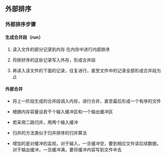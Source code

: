 ## 外部排序

### 外部排序步骤

#### 生成合并段（run）

1. 读入文件的部分记录到内存 在内存中进行内部排序 
		
2. 将排好序的这些记录写入外存，形成合并段

3. 再读入该文件的下面的记录，往复进行，直至文件中的记录全部形成合并段为止

#### 外部合并

- 将上一阶段生成的合并段调入内存，进行合并，直至最后形成一个有序的文件

- 根据内存容量设若干个输入缓冲区和一个输出缓冲区

- 若采用二路归并，用两个输入缓冲

- 归并的方法类似于归并排序的归并算法

- 增加的是对缓冲的监视，对于输入，一旦缓冲空，要到相应文件读后续数据，对于输出缓冲，一旦缓冲满，要将缓冲内容写到文件中去

